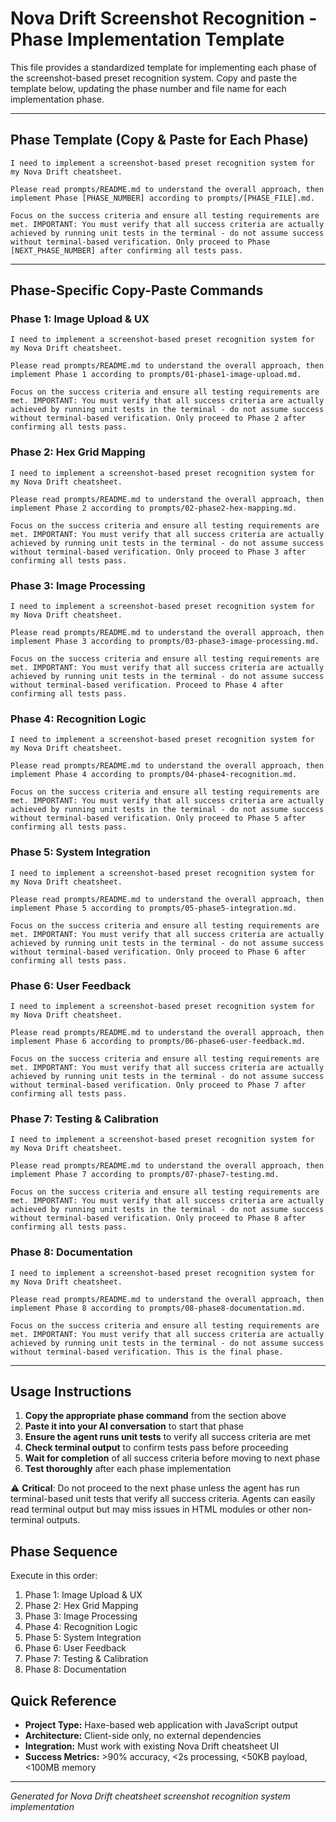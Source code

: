 # Nova Drift Screenshot Recognition - Phase Implementation Template

This file provides a standardized template for implementing each phase of the screenshot-based preset recognition system. Copy and paste the template below, updating the phase number and file name for each implementation phase.

---

## Phase Template (Copy & Paste for Each Phase)

```
I need to implement a screenshot-based preset recognition system for my Nova Drift cheatsheet.

Please read prompts/README.md to understand the overall approach, then implement Phase [PHASE_NUMBER] according to prompts/[PHASE_FILE].md.

Focus on the success criteria and ensure all testing requirements are met. IMPORTANT: You must verify that all success criteria are actually achieved by running unit tests in the terminal - do not assume success without terminal-based verification. Only proceed to Phase [NEXT_PHASE_NUMBER] after confirming all tests pass.
```

---

## Phase-Specific Copy-Paste Commands

### Phase 1: Image Upload & UX
```
I need to implement a screenshot-based preset recognition system for my Nova Drift cheatsheet.

Please read prompts/README.md to understand the overall approach, then implement Phase 1 according to prompts/01-phase1-image-upload.md.

Focus on the success criteria and ensure all testing requirements are met. IMPORTANT: You must verify that all success criteria are actually achieved by running unit tests in the terminal - do not assume success without terminal-based verification. Only proceed to Phase 2 after confirming all tests pass.
```

### Phase 2: Hex Grid Mapping
```
I need to implement a screenshot-based preset recognition system for my Nova Drift cheatsheet.

Please read prompts/README.md to understand the overall approach, then implement Phase 2 according to prompts/02-phase2-hex-mapping.md.

Focus on the success criteria and ensure all testing requirements are met. IMPORTANT: You must verify that all success criteria are actually achieved by running unit tests in the terminal - do not assume success without terminal-based verification. Only proceed to Phase 3 after confirming all tests pass.
```

### Phase 3: Image Processing
```
I need to implement a screenshot-based preset recognition system for my Nova Drift cheatsheet.

Please read prompts/README.md to understand the overall approach, then implement Phase 3 according to prompts/03-phase3-image-processing.md.

Focus on the success criteria and ensure all testing requirements are met. IMPORTANT: You must verify that all success criteria are actually achieved by running unit tests in the terminal - do not assume success without terminal-based verification. Proceed to Phase 4 after confirming all tests pass.
```

### Phase 4: Recognition Logic
```
I need to implement a screenshot-based preset recognition system for my Nova Drift cheatsheet.

Please read prompts/README.md to understand the overall approach, then implement Phase 4 according to prompts/04-phase4-recognition.md.

Focus on the success criteria and ensure all testing requirements are met. IMPORTANT: You must verify that all success criteria are actually achieved by running unit tests in the terminal - do not assume success without terminal-based verification. Only proceed to Phase 5 after confirming all tests pass.
```

### Phase 5: System Integration
```
I need to implement a screenshot-based preset recognition system for my Nova Drift cheatsheet.

Please read prompts/README.md to understand the overall approach, then implement Phase 5 according to prompts/05-phase5-integration.md.

Focus on the success criteria and ensure all testing requirements are met. IMPORTANT: You must verify that all success criteria are actually achieved by running unit tests in the terminal - do not assume success without terminal-based verification. Only proceed to Phase 6 after confirming all tests pass.
```

### Phase 6: User Feedback
```
I need to implement a screenshot-based preset recognition system for my Nova Drift cheatsheet.

Please read prompts/README.md to understand the overall approach, then implement Phase 6 according to prompts/06-phase6-user-feedback.md.

Focus on the success criteria and ensure all testing requirements are met. IMPORTANT: You must verify that all success criteria are actually achieved by running unit tests in the terminal - do not assume success without terminal-based verification. Only proceed to Phase 7 after confirming all tests pass.
```

### Phase 7: Testing & Calibration
```
I need to implement a screenshot-based preset recognition system for my Nova Drift cheatsheet.

Please read prompts/README.md to understand the overall approach, then implement Phase 7 according to prompts/07-phase7-testing.md.

Focus on the success criteria and ensure all testing requirements are met. IMPORTANT: You must verify that all success criteria are actually achieved by running unit tests in the terminal - do not assume success without terminal-based verification. Only proceed to Phase 8 after confirming all tests pass.
```

### Phase 8: Documentation
```
I need to implement a screenshot-based preset recognition system for my Nova Drift cheatsheet.

Please read prompts/README.md to understand the overall approach, then implement Phase 8 according to prompts/08-phase8-documentation.md.

Focus on the success criteria and ensure all testing requirements are met. IMPORTANT: You must verify that all success criteria are actually achieved by running unit tests in the terminal - do not assume success without terminal-based verification. This is the final phase.
```

---

## Usage Instructions

1. **Copy the appropriate phase command** from the section above
2. **Paste it into your AI conversation** to start that phase
3. **Ensure the agent runs unit tests** to verify all success criteria are met
4. **Check terminal output** to confirm tests pass before proceeding
5. **Wait for completion** of all success criteria before moving to next phase
6. **Test thoroughly** after each phase implementation

⚠️ **Critical**: Do not proceed to the next phase unless the agent has run terminal-based unit tests that verify all success criteria. Agents can easily read terminal output but may miss issues in HTML modules or other non-terminal outputs.

## Phase Sequence

Execute in this order:
1. Phase 1: Image Upload & UX
2. Phase 2: Hex Grid Mapping  
3. Phase 3: Image Processing
4. Phase 4: Recognition Logic
5. Phase 5: System Integration
6. Phase 6: User Feedback
7. Phase 7: Testing & Calibration
8. Phase 8: Documentation

## Quick Reference

- **Project Type:** Haxe-based web application with JavaScript output
- **Architecture:** Client-side only, no external dependencies
- **Integration:** Must work with existing Nova Drift cheatsheet UI
- **Success Metrics:** >90% accuracy, <2s processing, <50KB payload, <100MB memory

---

*Generated for Nova Drift cheatsheet screenshot recognition system implementation*

